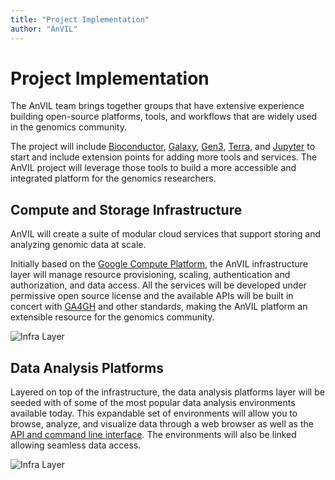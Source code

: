```yaml
---
title: "Project Implementation"
author: "AnVIL"
---
```


# Project Implementation

<hero>The AnVIL team brings together groups that have extensive experience building open-source platforms, tools, and workflows that are widely used in the genomics community.</hero>

The project will include [Bioconductor](https://www.bioconductor.org/), [Galaxy](https://galaxyproject.org/), [Gen3](https://gen3.org/), [Terra](https://app.terra.bio/), and [Jupyter](https://jupyter.org/) to start and include extension points for adding more tools and services. The AnVIL project will leverage those tools to build a more accessible and integrated platform for the genomics researchers.

## Compute and Storage Infrastructure

<hero>AnVIL will create a suite of modular cloud services that support storing and analyzing genomic data at scale.</hero>

Initially based on the [Google Compute Platform](https://cloud.google.com/), the AnVIL infrastructure layer will manage resource provisioning, scaling, authentication and authorization, and data access. All the services will be developed under permissive open source license and the available APIs will be built in concert with [GA4GH](https://www.ga4gh.org/) and other standards, making the AnVIL platform an extensible resource for the genomics community.

![Infra Layer](./_images/infra-layer.png)

## Data Analysis Platforms

Layered on top of the infrastructure, the data analysis platforms layer will be seeded with of some of the most popular data analysis environments available today. This expandable set of environments will allow you to browse, analyze, and visualize data through a web browser as well as the [API and command line interface](https://github.com/anvilproject/client-apis). The environments will also be linked allowing seamless data access.

![Infra Layer](./_images/app-layer.png)
